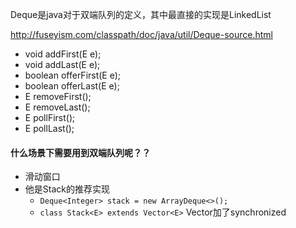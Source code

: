 Deque是java对于双端队列的定义，其中最直接的实现是LinkedList


http://fuseyism.com/classpath/doc/java/util/Deque-source.html


- void addFirst(E e);
-  void addLast(E e);
-  boolean offerFirst(E e);
-  boolean offerLast(E e);
-  E removeFirst();
-  E removeLast();
-  E pollFirst();
- E pollLast();


#### 什么场景下需要用到双端队列呢？？
- 滑动窗口
- 他是Stack的推荐实现 
   - `Deque<Integer> stack = new ArrayDeque<>();`
   - `class Stack<E> extends Vector<E>` Vector加了synchronized

